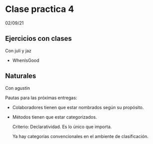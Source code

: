 # Clase practica 4

02/09/21

## Ejercicios con clases

Con juli y jaz

- WhenIsGood

## Naturales

Con agustin

Pautas para las próximas entregas:

- Colaboradores tienen que estar nombrados según su propósito.
- Métodos tienen que estar categorizados.

  Criterio: Declaratividad. Es lo único que importa.

  Ya hay categorias convencionales en el ambiente de clasificación.